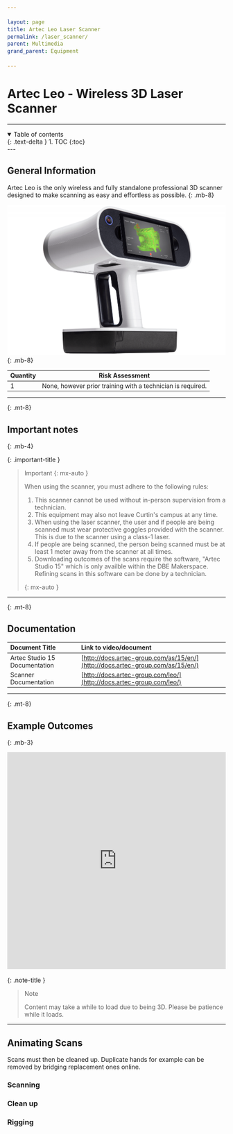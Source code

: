 ```yaml
---

layout: page  
title: Artec Leo Laser Scanner 
permalink: /laser_scanner/  
parent: Multimedia
grand_parent: Equipment

---
```


# Artec Leo - Wireless 3D Laser Scanner

---
<details open markdown="block">
  <summary>
    Table of contents
  </summary>
  {: .text-delta }
1. TOC
{:toc}
</details>
--- 

## General Information 
Artec Leo is the only wireless and fully standalone professional 3D scanner designed to make scanning as easy and effortless as possible.
{: .mb-8}

![Laser Scanner](/assets/images/equipment/artec-leo-main.png)
{: .mb-8}

| Quantity | Risk Assessment |
| --- | --- |
| 1 | None, however prior training with a technician is required. |

  ---
{: .mt-8}

## Important notes
{: .mb-4}

{: .important-title }
> Important
>{: mx-auto }
> 
> When using the scanner, you must adhere to the following rules:
> 1. This scanner cannot be used without in-person supervision from a technician.
> 2. This equipment may also not leave Curtin's campus at any time. 
> 3. When using the laser scanner, the user and if people are being scanned must wear protective goggles provided with the scanner. This is due to the scanner using a class-1 laser.
> 4. If people are being scanned, the person being scanned must be at least 1 meter away from the scanner at all times. 
> 5. Downloading outcomes of the scans require the software, "Artec Studio 15" which is only availble within the DBE Makerspace. Refining scans in this software can be done by a technician.
> 
> {: mx-auto }

---
{: .mt-8}

## Documentation

| Document Title | Link to video/document |
|:---------------|:-----------------------|
| Artec Studio 15 Documentation | [http://docs.artec-group.com/as/15/en/](http://docs.artec-group.com/as/15/en/) |
| Scanner Documentation | [http://docs.artec-group.com/leo/](http://docs.artec-group.com/leo/) |


---
{: .mt-8}

## Example Outcomes
{: .mb-3}
<iframe width="100%" height="500" src="https://sketchfab.com/playlists/embed?collection=7bc3b344b8ee44bc963b665d5a4a6fbb&autostart=0"
        title="Scans of Myself"
        frameborder="0"
        allowfullscreen
        mozallowfullscreen="true"
        webkitallowfullscreen="true"
        allow="autoplay; fullscreen; xr-spatial-tracking"
        xr-spatial-tracking
        execution-while-out-of-viewport
        execution-while-not-rendered
        web-share
    ></iframe>

{: .note-title }
> Note
>
> Content may take a while to load due to being 3D. Please be patience while it loads.

---
## Animating Scans

Scans must then be cleaned up. Duplicate hands for example can be removed by bridging replacement ones online.
### Scanning
### Clean up
### Rigging